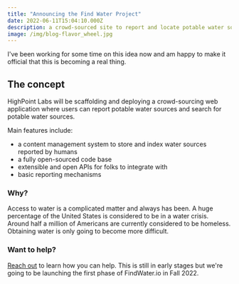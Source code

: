 ```yaml
---
title: "Announcing the Find Water Project"
date: 2022-06-11T15:04:10.000Z
description: a crowd-sourced site to report and locate potable water sources in the U.S.
image: /img/blog-flavor_wheel.jpg
---
```


I've been working for some time on this idea now and am happy to make it official that this is becoming a real thing.

## The concept

HighPoint Labs will be scaffolding and deploying a crowd-sourcing web application where users can report potable water sources and search for potable water sources.

Main features include:

- a content management system to store and index water sources reported by humans
- a fully open-sourced code base
- extensible and open APIs for folks to integrate with
- basic reporting mechanisms

### Why?

Access to water is a complicated matter and always has been. A huge percentage of the United States is considered to be in a water crisis. Around half a million of Americans are currently considered to be homeless. Obtaining water is only going to become more difficult.

### Want to help?

[Reach out](/contact) to learn how you can help. This is still in early stages but we're going to be launching the first phase of FindWater.io in Fall 2022.